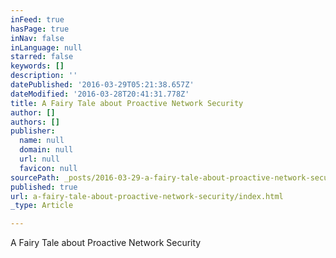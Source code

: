 ```yaml
---
inFeed: true
hasPage: true
inNav: false
inLanguage: null
starred: false
keywords: []
description: ''
datePublished: '2016-03-29T05:21:38.657Z'
dateModified: '2016-03-28T20:41:31.778Z'
title: A Fairy Tale about Proactive Network Security
author: []
authors: []
publisher:
  name: null
  domain: null
  url: null
  favicon: null
sourcePath: _posts/2016-03-29-a-fairy-tale-about-proactive-network-security.md
published: true
url: a-fairy-tale-about-proactive-network-security/index.html
_type: Article

---
```

A Fairy Tale about Proactive Network Security
